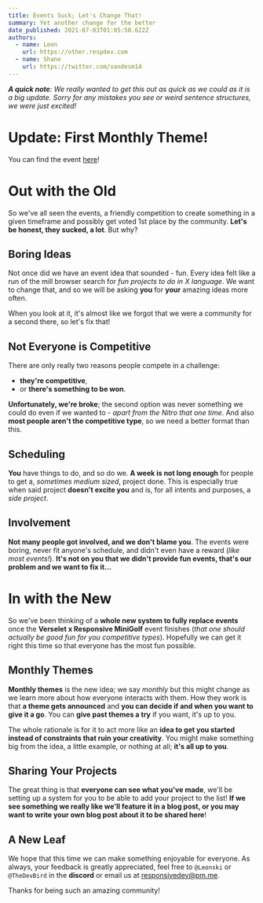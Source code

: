 ```yaml
---
title: Events Suck; Let's Change That!
summary: Yet another change for the better
date_published: 2021-07-03T01:05:50.622Z
authors:
  - name: Leon
    url: https://other.respdev.com
  - name: Shane
    url: https://twitter.com/vandesm14
---
```


***A quick note**: We really wanted to get this out as quick as we could as it
is a big update. Sorry for any mistakes you see or weird sentence structures,
we were just excited!*

# Update: First Monthly Theme!

You can find the event [here](/blog/the-first-theme)!

# Out with the Old

So we've all seen the events, a friendly competition to create something in a
given timeframe and possibly get voted 1st place by the community. **Let's be
honest, they sucked, a lot**. But why?

## Boring Ideas

Not once did we have an event idea that sounded - fun. Every idea felt like a
run of the mill browser search for *fun projects to do in X language*. We want
to change that, and so we will be asking **you** for **your** amazing ideas
more often.

When you look at it, it's almost like we forgot that we were a community for
a second there, so let's fix that!

## Not Everyone is Competitive

There are only really two reasons people compete in a challenge:

- **they're competitive**,
- or **there's something to be won**.

**Unfortunately, we're broke**; the second option was never something we could
do even if we wanted to - *apart from the Nitro that one time*. And also **most
people aren't the competitive type**, so we need a better format than this.

## Scheduling

**You** have things to do, and so do we. **A week is not long enough** for
people to get a, *sometimes medium sized*, project done. This is especially
true when said project **doesn't excite you** and is, for all intents and
purposes, a *side project*.

## Involvement

**Not many people got involved, and we don't blame you**. The events were
boring, never fit anyone's schedule, and didn't even have a reward (*like most
events!*). **It's not on you that we didn't provide fun events, that's our
problem and we want to fix it...**

# In with the New

So we've been thinking of a **whole new system to fully replace events** once
the **Verselet x Responsive MiniGolf** event finishes (*that one should
actually be good fun for you competitive types*). Hopefully we can get it right
this time so that everyone has the most fun possible.

## Monthly Themes

**Monthly themes** is the new idea; we say *monthly* but this might change as
we learn more about how everyone interacts with them. How they work is that **a
theme gets announced** and **you can decide if and when you want to give it a
go**. You can **give past themes a try** if you want, it's up to you.

The whole rationale is for it to act more like an **idea to get you started
instead of constraints that ruin your creativity**. You might make something big
from the idea, a little example, or nothing at all; **it's all up to you**.

## Sharing Your Projects

The great thing is that **everyone can see what you've made**, we'll be setting
up a system for you to be able to add your project to the list! **If we see
something we really like we'll feature it in a blog post, or you may want to
write your own blog post about it to be shared here**!

## A New Leaf

We hope that this time we can make something enjoyable for everyone. As always,
your feedback is greatly appreciated, feel free to `@Leonski` or `@TheDevBird`
in the **discord** or email us at responsivedev@pm.me.

Thanks for being such an amazing community!